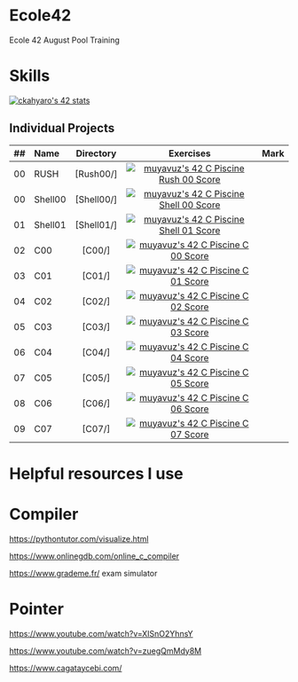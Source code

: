 # Ecole42
Ecole 42 August Pool Training

# Skills #
[![ckahyaro's 42 stats](https://badge.mediaplus.ma/greenbinary/ckahyaro?UM6P=off)](https://github.com/oakoudad/badge42)

## Individual Projects

| ## | Name | Directory | Exercises | Mark |
|:----:|:-----------------------------------|:-------------:|:------------------:|:--------------:|
|  00  |RUSH       | [Rush00/]          | [![muyavuz's 42 C Piscine Rush 00 Score](https://badge42.vercel.app/api/v2/cl7nelx3c00440gl9pb68ajk4/project/2737894)](https://github.com/mstkyvz/Ecole42/tree/main/Rush00/ex00)
|  00  |Shell00    | [Shell00/]         | [![muyavuz's 42 C Piscine Shell 00 Score](https://badge42.vercel.app/api/v2/cl7nelx3c00440gl9pb68ajk4/project/2737894)](https://github.com/mstkyvz/Ecole42/tree/main/Shell00)
|  01  |Shell01    | [Shell01/]         | [![muyavuz's 42 C Piscine Shell 01 Score](https://badge42.vercel.app/api/v2/cl7nelx3c00440gl9pb68ajk4/project/2756486)](https://github.com/mstkyvz/Ecole42/tree/main/Shell01)
|  02  |C00        | [C00/]             | [![muyavuz's 42 C Piscine C 00 Score](https://badge42.vercel.app/api/v2/cl7nelx3c00440gl9pb68ajk4/project/2742764)](https://github.com/mstkyvz/Ecole42/tree/main/C00)
|  03  |C01        | [C01/]             | [![muyavuz's 42 C Piscine C 01 Score](https://badge42.vercel.app/api/v2/cl7nelx3c00440gl9pb68ajk4/project/2750464)](https://github.com/mstkyvz/Ecole42/tree/main/C01)
|  04  |C02        | [C02/]             | [![muyavuz's 42 C Piscine C 02 Score](https://badge42.vercel.app/api/v2/cl7nelx3c00440gl9pb68ajk4/project/2763866)](https://github.com/mstkyvz/Ecole42/tree/main/C02)
|  05  |C03        | [C03/]             | [![muyavuz's 42 C Piscine C 03 Score](https://badge42.vercel.app/api/v2/cl7nelx3c00440gl9pb68ajk4/project/2765653)](https://github.com/mstkyvz/Ecole42/tree/main/C03)
|  06  |C04        | [C04/]             | [![muyavuz's 42 C Piscine C 04 Score](https://badge42.vercel.app/api/v2/cl7nelx3c00440gl9pb68ajk4/project/2766536)](https://github.com/mstkyvz/Ecole42/tree/main/C04)
|  07  |C05        | [C05/]             | [![muyavuz's 42 C Piscine C 05 Score](https://badge42.vercel.app/api/v2/cl7nelx3c00440gl9pb68ajk4/project/2771610)](https://github.com/mstkyvz/Ecole42/tree/main/C05)
|  08  |C06        | [C06/]             | [![muyavuz's 42 C Piscine C 06 Score](https://badge42.vercel.app/api/v2/cl7nelx3c00440gl9pb68ajk4/project/2771611)](https://github.com/mstkyvz/Ecole42/tree/main/C06)
|  09  |C07        | [C07/]             | [![muyavuz's 42 C Piscine C 07 Score](https://badge42.vercel.app/api/v2/cl7nelx3c00440gl9pb68ajk4/project/2776245)](https://github.com/mstkyvz/Ecole42/tree/main/C07)


# Helpful resources I use #

# Compiler #
https://pythontutor.com/visualize.html

https://www.onlinegdb.com/online_c_compiler

https://www.grademe.fr/ exam simulator
# Pointer #

https://www.youtube.com/watch?v=XISnO2YhnsY

https://www.youtube.com/watch?v=zuegQmMdy8M

https://www.cagataycebi.com/
